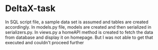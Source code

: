 # DeltaX-task
 In SQL script file, a sample data set is assumed and tables are created accordingly.
 In models.py file, models are created and then serialized in serializers.py.
 In views.py a homeAPI method is created to fetch the data from database and display it on homepage. But I was not able to get that executed and couldn't proceed further
 
